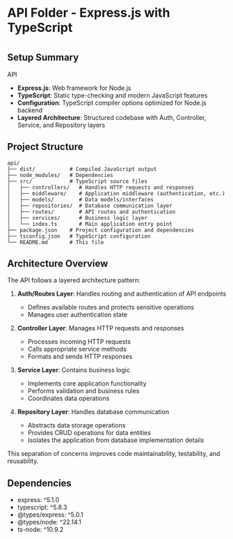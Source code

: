 # API Folder - Express.js with TypeScript

#

## Setup Summary

API

- **Express.js**: Web framework for Node.js
- **TypeScript**: Static type-checking and modern JavaScript features
- **Configuration**: TypeScript compiler options optimized for Node.js backend
- **Layered Architecture**: Structured codebase with Auth, Controller, Service, and Repository layers

## Project Structure

```
api/
├── dist/           # Compiled JavaScript output
├── node_modules/   # Dependencies
├── src/            # TypeScript source files
│   ├── controllers/   # Handles HTTP requests and responses
│   ├── middleware/    # Application middleware (authentication, etc.)
│   ├── models/        # Data models/interfaces
│   ├── repositories/  # Database communication layer
│   ├── routes/        # API routes and authentication
│   ├── services/      # Business logic layer
│   └── index.ts       # Main application entry point
├── package.json    # Project configuration and dependencies
├── tsconfig.json   # TypeScript configuration
└── README.md       # This file
```

## Architecture Overview

The API follows a layered architecture pattern:

1. **Auth/Routes Layer**: Handles routing and authentication of API endpoints
   - Defines available routes and protects sensitive operations
   - Manages user authentication state

2. **Controller Layer**: Manages HTTP requests and responses
   - Processes incoming HTTP requests
   - Calls appropriate service methods
   - Formats and sends HTTP responses

3. **Service Layer**: Contains business logic
   - Implements core application functionality
   - Performs validation and business rules
   - Coordinates data operations

4. **Repository Layer**: Handles database communication
   - Abstracts data storage operations
   - Provides CRUD operations for data entities
   - Isolates the application from database implementation details

This separation of concerns improves code maintainability, testability, and reusability.



## Dependencies

- express: ^5.1.0
- typescript: ^5.8.3
- @types/express: ^5.0.1
- @types/node: ^22.14.1
- ts-node: ^10.9.2

